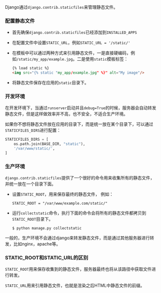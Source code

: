 Django通过`django.contrib.staticfiles`来管理静态文件。

### 配置静态文件

- 首先确保`django.contrib.staticfiles`已经添加到`INSTALLED_APPS`

- 在配置文件中设置`STATIC_URL`，例如`STATIC_URL = '/static/'`

- 在模板中可以通过两种方式来引用静态文件，一是直接硬编码，例如`/static/my_app/example.jpg`。二是使用`static`模板标签：

  ```html
  {% load static %}
  <img src="{% static "my_app/example.jpg" %}" alt="My image"/>
  ```

- 将静态文件保存在应用的`static`目录下。

### 开发环境

在开发环境下，当通过`runserver`启动并且`debug=True`的时候，服务器会自动转发静态文件，但是这样做效率并不高，也不安全，不适合生产环境。

如果你不想将静态文件放在应用的目录下，而是统一放在某个目录下，可以通过`STATICFILES_DIRS`进行配置：

```python
STATICFILES_DIRS = [
	os.path.join(BASE_DIR, "static"),
	'/var/www/static/',
]
```

### 生产环境

`django.contrib.staticfiles`提供了一个很好的命令用来收集所有的静态文件，并统一放在一个目录下面。

- 设置`STATIC_ROOT`，用来保存最终的静态文件， 例如：

  ```
  STATIC_ROOT = "/var/www/example.com/static/"
  ```

- 运行`collectstatic`命令，执行下面的命令会将所有的静态文件都拷贝到`STATIC_ROOT`目录下。

  ```shell
  $ python manage.py collectstatic
  ```

一般的，生产环境不会通过django来转发静态文件，而是通过其他服务器进行转发，比如nginx，apache等。

### STATIC_ROOT和STATIC_URL的区别

`STATIC_ROOT`用来保存收集到的静态文件，服务器最终也将从该路径中获取文件进行转发。

`STATIC_URL`用来引用静态文件，也就是渲染之后HTML中静态文件的前缀。